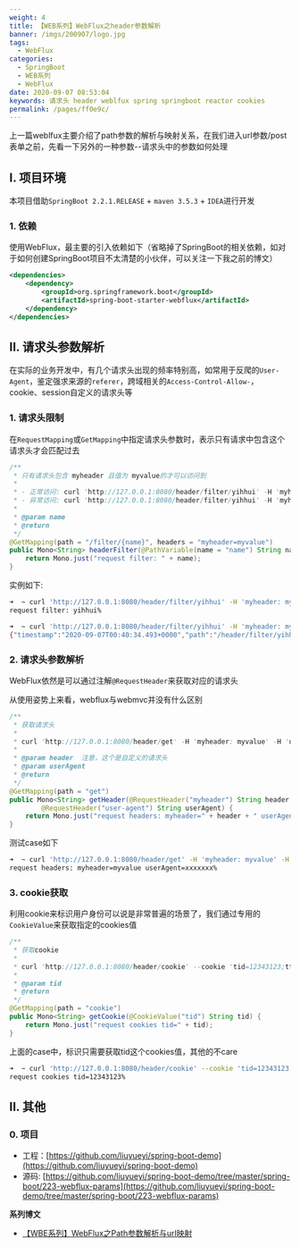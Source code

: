 ```yaml
---
weight: 4
title: 【WEB系列】WebFlux之header参数解析
banner: /imgs/200907/logo.jpg
tags: 
  - WebFlux
categories: 
  - SpringBoot
  - WEB系列
  - WebFlux
date: 2020-09-07 08:53:04
keywords: 请求头 header weblfux spring springboot reactor cookies
permalink: /pages/ff0e9c/
---
```


上一篇weblfux主要介绍了path参数的解析与映射关系，在我们进入url参数/post表单之前，先看一下另外的一种参数--请求头中的参数如何处理

<!-- more -->

## I. 项目环境 

本项目借助`SpringBoot 2.2.1.RELEASE` + `maven 3.5.3` + `IDEA`进行开发

### 1. 依赖

使用WebFlux，最主要的引入依赖如下（省略掉了SpringBoot的相关依赖，如对于如何创建SpringBoot项目不太清楚的小伙伴，可以关注一下我之前的博文）

```xml
<dependencies>
    <dependency>
        <groupId>org.springframework.boot</groupId>
        <artifactId>spring-boot-starter-webflux</artifactId>
    </dependency>
</dependencies>
```

## II. 请求头参数解析

在实际的业务开发中，有几个请求头出现的频率特别高，如常用于反爬的`User-Agent`，鉴定强求来源的`referer`，跨域相关的`Access-Control-Allow-`，cookie、session自定义的请求头等

### 1. 请求头限制

在`RequestMapping`或`GetMapping`中指定请求头参数时，表示只有请求中包含这个请求头才会匹配过去

```java
/**
 * 只有请求头包含 myheader 且值为 myvalue的才可以访问到
 *
 * - 正常访问: curl 'http://127.0.0.1:8080/header/filter/yihhui' -H 'myheader: myvalue'
 * - 异常访问: curl 'http://127.0.0.1:8080/header/filter/yihhui' -H 'myheader: myvalue2'  因为请求头不匹配，404
 *
 * @param name
 * @return
 */
@GetMapping(path = "/filter/{name}", headers = "myheader=myvalue")
public Mono<String> headerFilter(@PathVariable(name = "name") String name) {
    return Mono.just("request filter: " + name);
}
```

实例如下:

```bash
➜  ~ curl 'http://127.0.0.1:8080/header/filter/yihhui' -H 'myheader: myvalue'
request filter: yihhui%

➜  ~ curl 'http://127.0.0.1:8080/header/filter/yihhui' -H 'myheader: myvalue2'
{"timestamp":"2020-09-07T00:40:34.493+0000","path":"/header/filter/yihhui","status":404,"error":"Not Found","message":null,"requestId":"aa47f5a5"}%   
```

### 2. 请求头参数解析

WebFlux依然是可以通过注解`@RequestHeader`来获取对应的请求头

从使用姿势上来看，webflux与webmvc并没有什么区别

```java
/**
 * 获取请求头
 *
 * curl 'http://127.0.0.1:8080/header/get' -H 'myheader: myvalue' -H 'user-agent: xxxxxxx'
 *
 * @param header  注意，这个是自定义的请求头
 * @param userAgent
 * @return
 */
@GetMapping(path = "get")
public Mono<String> getHeader(@RequestHeader("myheader") String header,
        @RequestHeader("user-agent") String userAgent) {
    return Mono.just("request headers: myheader=" + header + " userAgent=" + userAgent);
}
```

测试case如下

```bash
➜  ~ curl 'http://127.0.0.1:8080/header/get' -H 'myheader: myvalue' -H 'user-agent: xxxxxxx'
request headers: myheader=myvalue userAgent=xxxxxxx%  
```


### 3. cookie获取

利用cookie来标识用户身份可以说是非常普遍的场景了，我们通过专用的`CookieValue`来获取指定的cookies值

```java
/**
 * 获取cookie
 *
 * curl 'http://127.0.0.1:8080/header/cookie' --cookie 'tid=12343123;tt=abc123def'
 *
 * @param tid
 * @return
 */
@GetMapping(path = "cookie")
public Mono<String> getCookie(@CookieValue("tid") String tid) {
    return Mono.just("request cookies tid=" + tid);
}
```

上面的case中，标识只需要获取tid这个cookies值，其他的不care

```bash
➜  ~ curl 'http://127.0.0.1:8080/header/cookie' --cookie 'tid=12343123;tt=abc123def'
request cookies tid=12343123% 
```


## II. 其他

### 0. 项目

- 工程：[https://github.com/liuyueyi/spring-boot-demo](https://github.com/liuyueyi/spring-boot-demo)
- 源码: [https://github.com/liuyueyi/spring-boot-demo/tree/master/spring-boot/223-webflux-params](https://github.com/liuyueyi/spring-boot-demo/tree/master/spring-boot/223-webflux-params)

**系列博文**

- [【WBE系列】WebFlux之Path参数解析与url映射](http://spring.hhui.top/spring-blog/2020/08/27/200827-SpringBoot%E7%B3%BB%E5%88%97WebFlux%E4%B9%8BPath%E5%8F%82%E6%95%B0%E8%A7%A3%E6%9E%90%E4%B8%8Eurl%E6%98%A0%E5%B0%84/)

